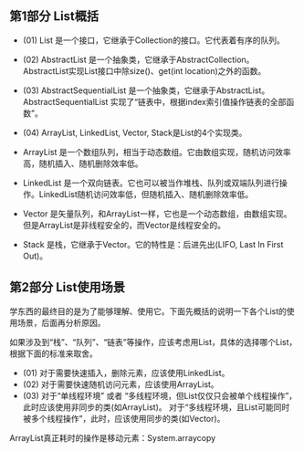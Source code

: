 ## 第1部分 List概括

* (01) List 是一个接口，它继承于Collection的接口。它代表着有序的队列。
* (02) AbstractList 是一个抽象类，它继承于AbstractCollection。AbstractList实现List接口中除size()、get(int location)之外的函数。
* (03) AbstractSequentialList 是一个抽象类，它继承于AbstractList。AbstractSequentialList 实现了“链表中，根据index索引值操作链表的全部函数”。
* (04) ArrayList, LinkedList, Vector, Stack是List的4个实现类。

* ArrayList 是一个数组队列，相当于动态数组。它由数组实现，随机访问效率高，随机插入、随机删除效率低。
* LinkedList 是一个双向链表。它也可以被当作堆栈、队列或双端队列进行操作。LinkedList随机访问效率低，但随机插入、随机删除效率低。
* Vector 是矢量队列，和ArrayList一样，它也是一个动态数组，由数组实现。但是ArrayList是非线程安全的，而Vector是线程安全的。
* Stack 是栈，它继承于Vector。它的特性是：后进先出(LIFO, Last In First Out)。

## 第2部分 List使用场景

学东西的最终目的是为了能够理解、使用它。下面先概括的说明一下各个List的使用场景，后面再分析原因。

如果涉及到“栈”、“队列”、“链表”等操作，应该考虑用List，具体的选择哪个List，根据下面的标准来取舍。

* (01) 对于需要快速插入，删除元素，应该使用LinkedList。
* (02) 对于需要快速随机访问元素，应该使用ArrayList。
* (03) 对于“单线程环境” 或者 “多线程环境，但List仅仅只会被单个线程操作”，此时应该使用非同步的类(如ArrayList)。
对于“多线程环境，且List可能同时被多个线程操作”，此时，应该使用同步的类(如Vector)。

ArrayList真正耗时的操作是移动元素：System.arraycopy

